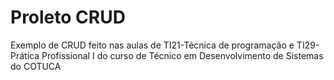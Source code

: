 # Proleto CRUD
Exemplo de CRUD feito nas aulas de TI21-Técnica de programação e TI29-Prática Profissional I do curso de Técnico em Desenvolvimento de Sistemas do COTUCA
